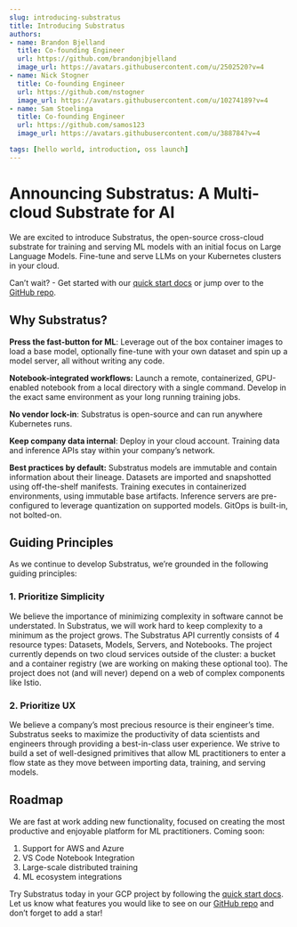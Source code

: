 ```yaml
---
slug: introducing-substratus
title: Introducing Substratus
authors:
- name: Brandon Bjelland
  title: Co-founding Engineer
  url: https://github.com/brandonjbjelland
  image_url: https://avatars.githubusercontent.com/u/2502520?v=4
- name: Nick Stogner
  title: Co-founding Engineer
  url: https://github.com/nstogner
  image_url: https://avatars.githubusercontent.com/u/10274189?v=4
- name: Sam Stoelinga
  title: Co-founding Engineer
  url: https://github.com/samos123
  image_url: https://avatars.githubusercontent.com/u/388784?v=4

tags: [hello world, introduction, oss launch]
---
```

# Announcing Substratus: A Multi-cloud Substrate for AI

We are excited to introduce Substratus, the open-source cross-cloud substrate
for training and serving ML models with an initial focus on Large Language
Models. Fine-tune and serve LLMs on your Kubernetes clusters in your cloud.

Can’t wait? - Get started with our [quick start
docs](/docs/category/quickstart) or jump over to the [GitHub
repo](https://github.com/substratusai/substratus).

## **Why Substratus?**

**Press the fast-button for ML**: Leverage out of the box container images to
load a base model, optionally fine-tune with your own dataset and spin up a
model server, all without writing any code.

**Notebook-integrated workflows:** Launch a remote, containerized, GPU-enabled
notebook from a local directory with a single command. Develop in the exact same
environment as your long running training jobs.

**No vendor lock-in**: Substratus is open-source and can run anywhere Kubernetes
runs.

**Keep company data internal**: Deploy in your cloud account. Training data and
inference APIs stay within your company’s network.

**Best practices by default:** Substratus models are immutable and contain
information about their lineage. Datasets are imported and snapshotted using
off-the-shelf manifests. Training executes in containerized environments, using
immutable base artifacts. Inference servers are pre-configured to leverage
quantization on supported models. GitOps is built-in, not bolted-on.

## **Guiding Principles**

As we continue to develop Substratus, we’re grounded in the following guiding
principles:

### **1. Prioritize Simplicity**

 We believe the importance of minimizing complexity in software cannot be
 understated. In Substratus, we will work hard to keep complexity to a minimum
 as the project grows. The Substratus API currently consists of 4 resource
 types: Datasets, Models, Servers, and Notebooks. The project currently depends
 on two cloud services outside of the cluster: a bucket and a container registry
 (we are working on making these optional too). The project does not (and will
 never) depend on a web of complex components like Istio.

### **2. Prioritize UX**

We believe a company’s most precious resource is their engineer’s time.
Substratus seeks to maximize the productivity of data scientists and engineers
through providing a best-in-class user experience. We strive to build a set of
well-designed primitives that allow ML practitioners to enter a flow state as
they move between importing data, training, and serving models.

## **Roadmap**

We are fast at work adding new functionality, focused on creating the most
productive and enjoyable platform for ML practitioners. Coming soon:

1. Support for AWS and Azure
2. VS Code Notebook Integration
3. Large-scale distributed training
4. ML ecosystem integrations

Try Substratus today in your GCP project by following the [quick start
docs](/docs/category/quickstart). Let us know what features you
would like to see on our [GitHub
repo](https://github.com/substratusai/substratus) and don’t forget to add a
star!
